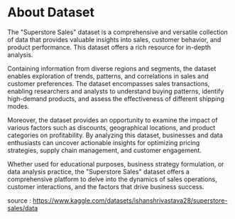 # About Dataset
The "Superstore Sales" dataset is a comprehensive and versatile collection of data that provides valuable insights into sales, customer behavior, and product performance. This dataset offers a rich resource for in-depth analysis.

Containing information from diverse regions and segments, the dataset enables exploration of trends, patterns, and correlations in sales and customer preferences. The dataset encompasses sales transactions, enabling researchers and analysts to understand buying patterns, identify high-demand products, and assess the effectiveness of different shipping modes.

Moreover, the dataset provides an opportunity to examine the impact of various factors such as discounts, geographical locations, and product categories on profitability. By analyzing this dataset, businesses and data enthusiasts can uncover actionable insights for optimizing pricing strategies, supply chain management, and customer engagement.

Whether used for educational purposes, business strategy formulation, or data analysis practice, the "Superstore Sales" dataset offers a comprehensive platform to delve into the dynamics of sales operations, customer interactions, and the factors that drive business success.

source : https://www.kaggle.com/datasets/ishanshrivastava28/superstore-sales/data
